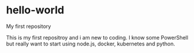 # hello-world
My first repository

This is my first repositroy and i am new to coding.  I know some PowerShell but really want to start using node.js, docker, kubernetes and python.
